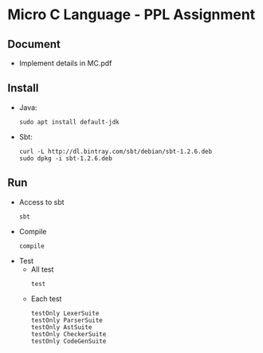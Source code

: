 # Micro C Language - PPL Assignment
## Document
- Implement details in MC.pdf

## Install
- Java: 
    ```
    sudo apt install default-jdk
- Sbt: 
    ```
    curl -L http://dl.bintray.com/sbt/debian/sbt-1.2.6.deb
    sudo dpkg -i sbt-1.2.6.deb
## Run
  - Access to sbt  
    ```
    sbt
  - Compile
    ```    
    compile
  - Test
    - All test
        ```
        test
    - Each test
        ```
        testOnly LexerSuite
        testOnly ParserSuite
        testOnly AstSuite
        testOnly CheckerSuite
        testOnly CodeGenSuite
